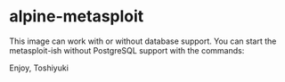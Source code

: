 # alpine-metasploit

This image can work with or without database support.
You can start the metasploit-ish without PostgreSQL support with the commands:



Enjoy, Toshiyuki